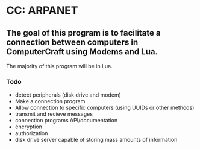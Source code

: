 
# CC: ARPANET

## The goal of this program is to facilitate a connection between computers in ComputerCraft using Modems and Lua. 
The majority of this program will be in Lua.

### Todo

- detect peripherals (disk drive and modem) 
- Make a connection program
- Allow connection to specific computers (using UUIDs or other methods)
- transmit and recieve messages
- connection programs API/documentation
- encryption
- authorization
- disk drive server capable of storing mass amounts of information
